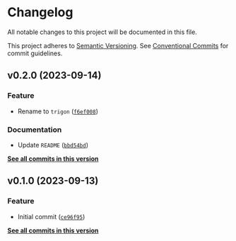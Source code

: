 # Changelog

All notable changes to this project will be documented in this file.

This project adheres to [Semantic Versioning](https://semver.org/spec/v2.0.0.html). See [Conventional Commits](https://www.conventionalcommits.org/en/v1.0.0/) for commit guidelines.

<!--next-version-placeholder-->

## v0.2.0 (2023-09-14)

### Feature

* Rename to `trigon` ([`f6ef008`](https://github.com/billsioros/trigon/commit/f6ef0088e2455620bc746d9de91d1c306a85fc2b))

### Documentation

* Update `README` ([`bbd54bd`](https://github.com/billsioros/trigon/commit/bbd54bd6f91b87fd51102751a0ea10da0616105a))

**[See all commits in this version](https://github.com/billsioros/trigon/compare/v0.1.0...v0.2.0)**

## v0.1.0 (2023-09-13)

### Feature

* Initial commit ([`ce96f95`](https://github.com/billsioros/trigon/commit/ce96f957fb1c76f90d855fc9d7b7b6446d966a09))

**[See all commits in this version](https://github.com/billsioros/trigon/compare/v0.0.0...v0.1.0)**
